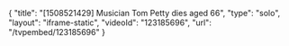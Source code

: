 {
    "title": "[1508521429] Musician Tom Petty dies aged 66",
    "type": "solo",
    "layout": "iframe-static",
    "videoId": "123185696",
    "url": "\/tvpembed\/123185696"
}